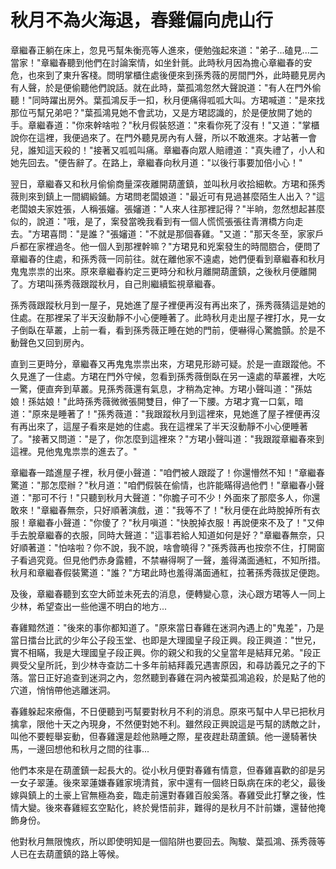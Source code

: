 # 秋月不為火海退，春雞偏向虎山行

章繼春正躺在床上，忽見丐幫朱衡亮等人進來，便勉強起來道："弟子...磕見...二當家！"章繼春聽到他們在討論案情，如坐針氈。此時秋月因為擔心章繼春的安危，也來到了東升客棧。問明掌櫃住處後便來到孫秀薇的房間門外，此時聽見房內有人聲，於是便偷聽他們說話。就在此時，葉孤鴻忽然大聲說道："有人在門外偷聽！"同時躍出房外。葉孤鴻反手一扣，秋月便痛得呱呱大叫。方珺喊道："是來找那位丐幫兄弟吧？"葉孤鴻見她不會武功，又是方珺認識的，於是便放開了她的手。章繼春道："你來幹啥啦？"秋月假裝怒道："來看你死了沒有！"又道："掌櫃說你在這裡，我便過來了。在門外聽見房內有人聲，所以不敢進來。才站著一會兒，誰知這天殺的！"接著又呱呱叫痛。章繼春向眾人賠禮道："真失禮了，小人和她先回去。"便告辭了。在路上，章繼春向秋月道："以後行事要加倍小心！"

翌日，章繼春又和秋月偷偷商量深夜離開葫蘆鎮，並叫秋月收拾細軟。方珺和孫秀薇則來到鎮上一間綢緞鋪。方珺問老闆娘道："最近可有見過甚麼陌生人出入？"這老闆娘夫家姓張，人稱張嬸。張嬸道："人來人往那裡記得？"半晌，忽然想起甚麼似的，說道："哦，是了，案發當晚我看到有一個人慌慌張張往青渭橋方向走去。"方珺喜問："是誰？"張嬸道："不就是那個春雞。"又道："那天冬至，家家戶戶都在家裡過冬。他一個人到那裡幹嘛？"方珺見和兇案發生的時間脗合，便問了章繼春的住處，和孫秀薇一同前往。就在離他家不遠處，她們便看到章繼春和秋月鬼鬼祟祟的出來。原來章繼春約定三更時分和秋月離開葫蘆鎮，之後秋月便離開了。方珺叫孫秀薇跟蹤秋月，自己則繼續監視章繼春。

孫秀薇跟蹤秋月到一屋子，見她進了屋子裡便再沒有再出來了，孫秀薇猜這是她的住處。在那裡呆了半天沒動靜不小心便睡著了。此時秋月走出屋子裡打水，見一女子倒臥在草叢，上前一看，看到孫秀薇正睡在她的門前，便嚇得心驚膽顫。於是不動聲色又回到房內。

直到三更時分，章繼春又再鬼鬼祟祟出來，方珺見形跡可疑。於是一直跟蹤他。不久見進了一住處。方珺在門外守候，忽看到孫秀薇倒臥在另一遠處的草叢裡，大吃一驚，便直奔到草叢。見孫秀薇還有氣息，才稍為定神。方珺小聲叫道："孫姑娘！孫姑娘！"此時孫秀薇微微張開雙目，伸了一下腰。方珺才寬一口氣，暗道："原來是睡著了！"孫秀薇道："我跟蹤秋月到這裡來，見她進了屋子裡便再沒有再出來了，這屋子看來是她的住處。我在這裡呆了半天沒動靜不小心便睡著了。"接著又問道："是了，你怎麼到這裡來？"方珺小聲叫道："我跟蹤章繼春來到這裡。見他鬼鬼祟祟的進去了。"

章繼春一踏進屋子裡，秋月便小聲道："咱們被人跟蹤了！你還懵然不知！"章繼春驚道："那怎麼辦？"秋月道："咱們假裝在偷情，也許能瞞得過他們！"章繼春小聲道："那可不行！"只聽到秋月大聲道："你膽子可不少！外面來了那麼多人，你還敢來！"章繼春無奈，只好順著演戲，道："我等不了！"秋月便在此時脫掉所有衣服！章繼春小聲道："你傻了？"秋月嗔道："快脫掉衣服！再說便來不及了！"又伸手去脫章繼春的衣服，同時大聲道："這事若給人知道如何是好？"章繼春無奈，只好順著道："怕啥啦？你不說，我不說，啥會曉得？"孫秀薇再也按奈不住，打開窗子看過究竟。但見他們赤身露體，不禁嚇得啊了一聲，羞得滿面通紅，不知所措。秋月和章繼春假裝驚道："誰？"方珺此時也羞得滿面通紅，拉著孫秀薇拔足便跑。

及後，章繼春聽到玄空大師並未死去的消息，便轉變心意，決心跟方珺等人一同上少林，希望查出一些他還不明白的地方...


春雞黯然道："後來的事你都知道了。"原來當日春雞在迷洞內遇上的"鬼差"，乃是當日擂台比武的少年公子段玉堂、也即是大理國皇子段正興。段正興道："世兄，實不相瞞，我是大理國皇子段正興。你的親父和我的父皇當年是結拜兄弟。"段正興受父皇所託，到少林寺查訪二十多年前結拜義兄遇害原因，和尋訪義兄之子的下落。當日正好追查到迷洞之內，忽然聽到春雞在洞內被葉孤鴻追殺，於是點了他的穴道，悄悄帶他逃離迷洞。

春雞躲起來療傷，不日便聽到丐幫要對秋月不利的消息。原來丐幫中人早已把秋月擒拿，限他十天之內現身，不然便對她不利。雖然段正興說這是丐幫的誘敵之計，叫他不要輕舉妄動，但春雞還是趁他熟睡之際，星夜趕赴葫蘆鎮。他一邊騎著快馬，一邊回想他和秋月之間的往事...

他們本來是在葫蘆鎮一起長大的。從小秋月便對春雞有情意，但春雞喜歡的卻是另一女子翠蓮。後來翠蓮嫌春雞家境清貧，家中還有一個終日臥病在床的老父，最後嫁與鎮上的土豪上官無極為妾，臨走前還對春雞百般奚落。春雞受此打擊之後，性情大變。後來春雞經玄空點化，終於覺悟前非，難得的是秋月不計前嫌，還替他掩飾身份。

他對秋月無限愧疚，所以即使明知是一個陷阱也要回去。陶駿、葉孤鴻、孫秀薇等人已在去葫蘆鎮的路上等候。

